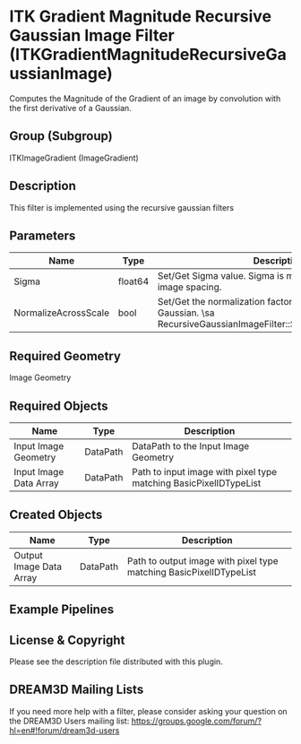 # ITK Gradient Magnitude Recursive Gaussian Image Filter (ITKGradientMagnitudeRecursiveGaussianImage)

Computes the Magnitude of the Gradient of an image by convolution with the first derivative of a Gaussian.

## Group (Subgroup)

ITKImageGradient (ImageGradient)

## Description

This filter is implemented using the recursive gaussian filters

## Parameters

| Name | Type | Description |
|------|------|-------------|
| Sigma | float64 | Set/Get Sigma value. Sigma is measured in the units of image spacing. |
| NormalizeAcrossScale | bool | Set/Get the normalization factor that will be used for the Gaussian. \sa RecursiveGaussianImageFilter::SetNormalizeAcrossScale |

## Required Geometry

Image Geometry

## Required Objects

| Name |Type | Description |
|-----|------|-------------|
| Input Image Geometry | DataPath | DataPath to the Input Image Geometry |
| Input Image Data Array | DataPath | Path to input image with pixel type matching BasicPixelIDTypeList |

## Created Objects

| Name |Type | Description |
|-----|------|-------------|
| Output Image Data Array | DataPath | Path to output image with pixel type matching BasicPixelIDTypeList |

## Example Pipelines


## License & Copyright

Please see the description file distributed with this plugin.


## DREAM3D Mailing Lists

If you need more help with a filter, please consider asking your question on the DREAM3D Users mailing list:
https://groups.google.com/forum/?hl=en#!forum/dream3d-users


